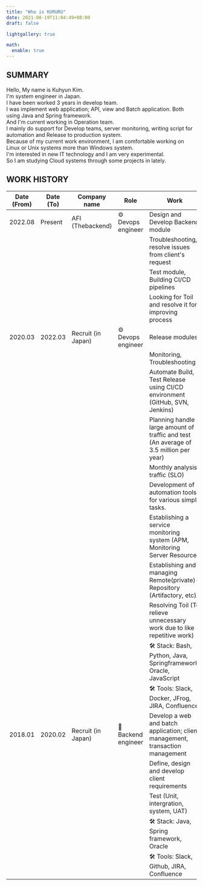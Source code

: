 ```yaml
---
title: "Who is KURURU"
date: 2021-08-19T11:04:49+08:00
draft: false

lightgallery: true

math:
  enable: true
---
```


## SUMMARY

Hello, My name is Kuhyun Kim. \
I'm system engineer in Japan. \
I have been worked 3 years in develop team. \
I was implement web application; API, view and Batch application. Both using Java and Spring framework. \
And I'm current working in Operation team. \
I mainly do support for Develop teams, server monitoring, writing script for automation and Release to production system. \
Because of my current work environment, I am comfortable working on Linux or Unix systems more than Windows system. \
I'm interested in new IT technology and I am very experimental. \
So I am studying Cloud systems through some projects in lately.

## WORK HISTORY

| Date (From) | Date (To) | Company name       | Role                | Work                                                                                    |
| ----------- | --------- | ------------------ | ------------------- | --------------------------------------------------------------------------------------- |
| 2022.08     | Present   | AFI (Thebackend)   | ⚙️ Devops engineer  | Design and Develop Backend module                                                       |
|             |           |                    |                     | Troubleshooting, resolve issues from client's request                                   |
|             |           |                    |                     | Test module, Building CI/CD pipelines                                                   |
|             |           |                    |                     | Looking for Toil and resolve it for improving process                                   |
| 2020.03     | 2022.03   | Recruit (in Japan) | ⚙️ Devops engineer  | Release modules                                                                         |
|             |           |                    |                     | Monitoring, Troubleshooting                                                             |
|             |           |                    |                     | Automate Build, Test Release using CI/CD environment (GitHub, SVN, Jenkins)             |
|             |           |                    |                     | Planning handle a large amount of traffic and test (An average of 3.5 million per year) |
|             |           |                    |                     | Monthly analysis traffic (SLO)                                                          |
|             |           |                    |                     | Development of automation tools for various simple tasks.                               |
|             |           |                    |                     | Establishing a service monitoring system (APM, Monitoring Server Resource)              |
|             |           |                    |                     | Establishing and managing Remote(private)-Repository (Artifactory, etc)                 |
|             |           |                    |                     | Resolving Toil (To relieve unnecessary work due to like repetitive work)                |
|             |           |                    |                     | 🛠 Stack: Bash, Python, Java, Springframework, Oracle, JavaScript                        |
|             |           |                    |                     | 🛠 Tools: Slack, Docker, JFrog, JIRA, Confluence                                         |
| 2018.01     | 2020.02   | Recruit (in Japan) | 📱 Backend engineer | Develop a web and batch application; client management, transaction management          |
|             |           |                    |                     | Define, design and develop client requirements                                          |
|             |           |                    |                     | Test (Unit, intergration, system, UAT)                                                  |
|             |           |                    |                     | 🛠 Stack: Java, Spring framework, Oracle                                                 |
|             |           |                    |                     | 🛠 Tools: Slack, Github, JIRA, Confluence                                                |

